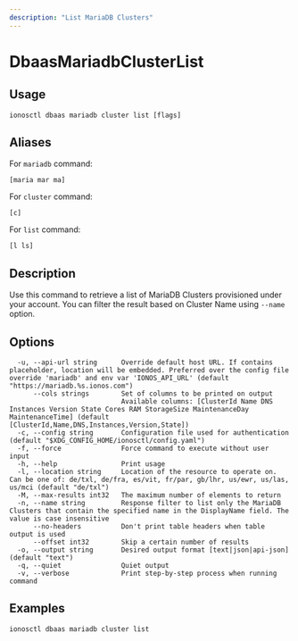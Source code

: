 ```yaml
---
description: "List MariaDB Clusters"
---
```


# DbaasMariadbClusterList

## Usage

```text
ionosctl dbaas mariadb cluster list [flags]
```

## Aliases

For `mariadb` command:

```text
[maria mar ma]
```

For `cluster` command:

```text
[c]
```

For `list` command:

```text
[l ls]
```

## Description

Use this command to retrieve a list of MariaDB Clusters provisioned under your account. You can filter the result based on Cluster Name using `--name` option.

## Options

```text
  -u, --api-url string      Override default host URL. If contains placeholder, location will be embedded. Preferred over the config file override 'mariadb' and env var 'IONOS_API_URL' (default "https://mariadb.%s.ionos.com")
      --cols strings        Set of columns to be printed on output 
                            Available columns: [ClusterId Name DNS Instances Version State Cores RAM StorageSize MaintenanceDay MaintenanceTime] (default [ClusterId,Name,DNS,Instances,Version,State])
  -c, --config string       Configuration file used for authentication (default "$XDG_CONFIG_HOME/ionosctl/config.yaml")
  -f, --force               Force command to execute without user input
  -h, --help                Print usage
  -l, --location string     Location of the resource to operate on. Can be one of: de/txl, de/fra, es/vit, fr/par, gb/lhr, us/ewr, us/las, us/mci (default "de/txl")
  -M, --max-results int32   The maximum number of elements to return
  -n, --name string         Response filter to list only the MariaDB Clusters that contain the specified name in the DisplayName field. The value is case insensitive
      --no-headers          Don't print table headers when table output is used
      --offset int32        Skip a certain number of results
  -o, --output string       Desired output format [text|json|api-json] (default "text")
  -q, --quiet               Quiet output
  -v, --verbose             Print step-by-step process when running command
```

## Examples

```text
ionosctl dbaas mariadb cluster list
```

